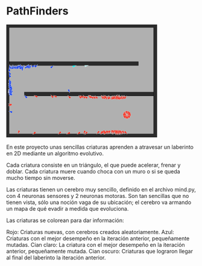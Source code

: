 # PathFinders

<img src = "images/pathfinders_img_01.png" width=400>


En este proyecto unas sencillas criaturas aprenden a atravesar un laberinto en 2D mediante un algoritmo evolutivo.

Cada criatura consiste en un triángulo, el que puede acelerar, frenar y doblar. 
Cada criatura muere cuando choca con un muro o si se queda mucho tiempo sin moverse.

Las criaturas tienen un cerebro muy sencillo, definido en el archivo mind.py, con 4 neuronas sensores y 2 neuronas motoras.
Son tan sencillas que no tienen vista, sólo una noción vaga de su ubicación; el cerebro va armando un mapa de qué evadir a medida que evoluciona.

Las criaturas se colorean para dar información:

Rojo:         Criaturas nuevas, con cerebros creados aleatoriamente.
Azul:         Criaturas con el mejor desempeño en la iteración anterior, pequeñamente mutadas.
Cian claro:   La criatura con el mejor desempeño en la iteración anterior, pequeñamente mutada.
Cian oscuro:  Criaturas que lograron llegar al final del laberinto la iteración anterior.



